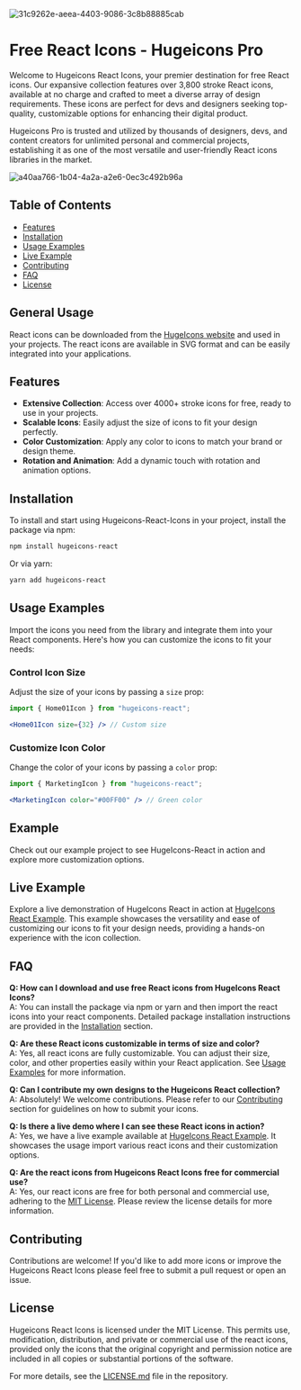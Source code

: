 

![31c9262e-aeea-4403-9086-3c8b88885cab](https://github.com/hugeicons/hugeicons-react/assets/130147052/ff91f2f0-095a-4c6d-8942-3af4759f9021)


# Free React Icons - Hugeicons Pro

Welcome to Hugeicons React Icons, your premier destination for free React icons. Our expansive collection features over 3,800 stroke React icons, available at no charge and crafted to meet a diverse array of design requirements. These icons are perfect for devs and designers seeking top-quality, customizable options for enhancing their digital product.

Hugeicons Pro is trusted and utilized by thousands of designers, devs, and content creators for unlimited personal and commercial projects, establishing it as one of the most versatile and user-friendly React icons libraries in the market.


![a40aa766-1b04-4a2a-a2e6-0ec3c492b96a](https://github.com/hugeicons/hugeicons-react/assets/130147052/f82c0e0e-60ae-4617-802f-812cdc7a58da)


## Table of Contents
- [Features](#features)
- [Installation](#installation)
- [Usage Examples](#usage-examples)
- [Live Example](#live-example)
- [Contributing](#contributing)
- [FAQ](#faq)
- [License](#license)


## General Usage

React icons can be downloaded from the [HugeIcons website](https://hugeicons.pro) and used in your projects. The react icons are available in SVG format and can be easily integrated into your applications.

## Features

- **Extensive Collection**: Access over 4000+ stroke icons for free, ready to use in your projects.
- **Scalable Icons**: Easily adjust the size of icons to fit your design perfectly.
- **Color Customization**: Apply any color to icons to match your brand or design theme.
- **Rotation and Animation**: Add a dynamic touch with rotation and animation options.

## Installation

To install and start using Hugeicons-React-Icons in your project, install the package via npm:

```bash
npm install hugeicons-react
```

Or via yarn:

```bash
yarn add hugeicons-react
```

## Usage Examples

Import the icons you need from the library and integrate them into your React components. Here's how you can customize the icons to fit your needs:

### Control Icon Size
Adjust the size of your icons by passing a `size` prop:

```jsx
import { Home01Icon } from "hugeicons-react";

<Home01Icon size={32} /> // Custom size
```

### Customize Icon Color
Change the color of your icons by passing a `color` prop:

```jsx
import { MarketingIcon } from "hugeicons-react";

<MarketingIcon color="#00FF00" /> // Green color
```

## Example

Check out our example project to see HugeIcons-React in action and explore more customization options.

## Live Example

Explore a live demonstration of HugeIcons React in action at [HugeIcons React Example](https://hugeicons-react.vercel.app/). This example showcases the versatility and ease of customizing our icons to fit your design needs, providing a hands-on experience with the icon collection.

## FAQ

**Q: How can I download and use free React icons from HugeIcons React Icons?**  
A: You can install the package via npm or yarn and then import the react icons into your react components. Detailed package installation instructions are provided in the [Installation](#installation) section.

**Q: Are these React icons customizable in terms of size and color?**  
A: Yes, all react icons are fully customizable. You can adjust their size, color, and other properties easily within your React application. See [Usage Examples](#usage-examples) for more information.

**Q: Can I contribute my own designs to the Hugeicons React collection?**  
A: Absolutely! We welcome contributions. Please refer to our [Contributing](#contributing) section for guidelines on how to submit your icons.

**Q: Is there a live demo where I can see these React icons in action?**  
A: Yes, we have a live example available at [HugeIcons React Example](#live-example). It showcases the usage import various react icons and their customization options.

**Q: Are the react icons from Hugeicons React Icons free for commercial use?**  
A: Yes, our react icons are free for both personal and commercial use, adhering to the [MIT License](#license). Please review the license details for more information.


## Contributing

Contributions are welcome! If you'd like to add more icons or improve the Hugeicons React Icons please feel free to submit a pull request or open an issue.

## License

Hugeicons React Icons is licensed under the MIT License. This permits use, modification, distribution, and private or commercial use of the react icons, provided only the icons that the original copyright and permission notice are included in all copies or substantial portions of the software.

For more details, see the [LICENSE.md](./LICENSE.md) file in the repository.
